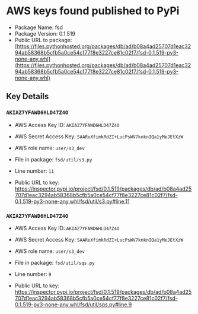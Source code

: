 # AWS keys found published to PyPi

* Package Name: fsd
* Package Version: 0.1.519
* Public URL to package: [https://files.pythonhosted.org/packages/db/ad/b08a4ad25707d1eac3294ab58368b5cfb5a0ce54cf77f8e3227ce81c02f7/fsd-0.1.519-py3-none-any.whl](https://files.pythonhosted.org/packages/db/ad/b08a4ad25707d1eac3294ab58368b5cfb5a0ce54cf77f8e3227ce81c02f7/fsd-0.1.519-py3-none-any.whl)

## Key Details

### `AKIAZ7YFAWD6HLD47Z4O`

* AWS Access Key ID: `AKIAZ7YFAWD6HLD47Z4O`
* AWS Secret Access Key: `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` 
* AWS role name: `user/s3_dev`
* File in package: `fsd/util/s3.py`
* Line number: `11`

* Public URL to key: https://inspector.pypi.io/project/fsd/0.1.519/packages/db/ad/b08a4ad25707d1eac3294ab58368b5cfb5a0ce54cf77f8e3227ce81c02f7/fsd-0.1.519-py3-none-any.whl/fsd/util/s3.py#line.11



### `AKIAZ7YFAWD6HLD47Z4O`

* AWS Access Key ID: `AKIAZ7YFAWD6HLD47Z4O`
* AWS Secret Access Key: `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` 
* AWS role name: `user/s3_dev`
* File in package: `fsd/util/sqs.py`
* Line number: `9`

* Public URL to key: https://inspector.pypi.io/project/fsd/0.1.519/packages/db/ad/b08a4ad25707d1eac3294ab58368b5cfb5a0ce54cf77f8e3227ce81c02f7/fsd-0.1.519-py3-none-any.whl/fsd/util/sqs.py#line.9


